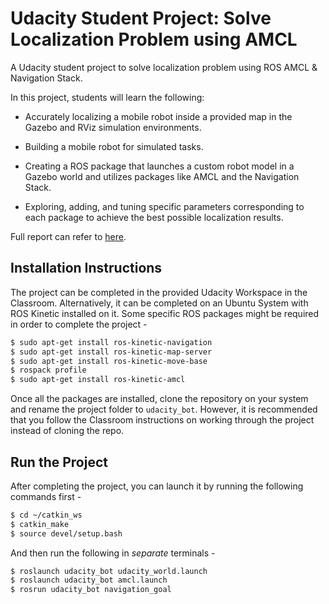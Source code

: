 # Udacity Student Project: Solve Localization Problem using AMCL
A Udacity student project to solve localization problem using ROS AMCL &amp; Navigation Stack.

In this project, students will learn the following:

- Accurately localizing a mobile robot inside a provided map in the Gazebo and RViz simulation environments.

- Building a mobile robot for simulated tasks.

- Creating a ROS package that launches a custom robot model in a Gazebo world and utilizes packages like AMCL and the Navigation Stack.

- Exploring, adding, and tuning specific parameters corresponding to each package to achieve the best possible localization results.

Full report can refer to [here](localization_where_am_i.pdf).

## Installation Instructions

The project can be completed in the provided Udacity Workspace in the Classroom. Alternatively, it can be completed on an Ubuntu System with ROS Kinetic installed on it. Some specific ROS packages might be required in order to complete the project -

``` bash
$ sudo apt-get install ros-kinetic-navigation
$ sudo apt-get install ros-kinetic-map-server
$ sudo apt-get install ros-kinetic-move-base
$ rospack profile
$ sudo apt-get install ros-kinetic-amcl
```

Once all the packages are installed, clone the repository on your system and rename the project folder to `udacity_bot`. However, it is recommended that you follow the Classroom instructions on working through the project instead of cloning the repo.


## Run the Project

After completing the project, you can launch it by running the following commands first -

```bash
$ cd ~/catkin_ws
$ catkin_make
$ source devel/setup.bash
```

And then run the following in *separate* terminals -

``` bash
$ roslaunch udacity_bot udacity_world.launch
$ roslaunch udacity_bot amcl.launch
$ rosrun udacity_bot navigation_goal
```
